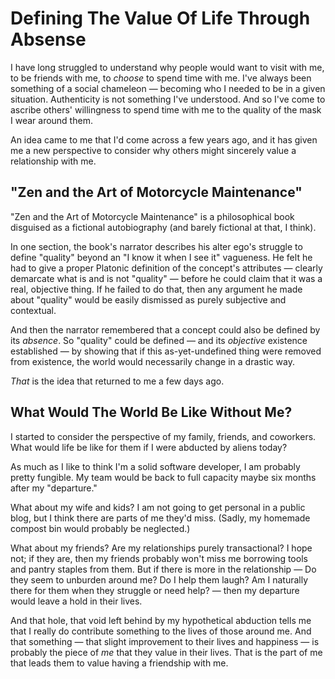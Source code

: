 # Defining The Value Of Life Through Absense
I have long struggled to understand why people would want to visit with me, to be friends with me, to _choose_ to spend time with me. I've always been something of a social chameleon — becoming who I needed to be in a given situation. Authenticity is not something I've understood. And so I've come to ascribe others' willingness to spend time with me to the quality of the mask I wear around them.

An idea came to me that I'd come across a few years ago, and it has given me a new perspective to consider why others might sincerely value a relationship with me.

## "Zen and the Art of Motorcycle Maintenance"
"Zen and the Art of Motorcycle Maintenance" is a philosophical book disguised as a fictional autobiography (and barely fictional at that, I think).

In one section, the book's narrator describes his alter ego's struggle to define "quality" beyond an "I know it when I see it" vagueness. He felt he had to give a proper Platonic definition of the concept's attributes — clearly demarcate what is and is not "quality" — before he could claim that it was a real, objective thing. If he failed to do that, then any argument he made about "quality" would be easily dismissed as purely subjective and contextual.

And then the narrator remembered that a concept could also be defined by its _absence_. So "quality" could be defined — and its _objective_ existence established — by showing that if this as-yet-undefined thing were removed from existence, the world would necessarily change in a drastic way.

_That_ is the idea that returned to me a few days ago.

## What Would The World Be Like Without Me?
I started to consider the perspective of my family, friends, and coworkers. What would life be like for them if I were abducted by aliens today?

As much as I like to think I'm a solid software developer, I am probably pretty fungible. My team would be back to full capacity maybe six months after my "departure."

What about my wife and kids? I am not going to get personal in a public blog, but I think there are parts of me they'd miss. (Sadly, my homemade compost bin would probably be neglected.)

What about my friends? Are my relationships purely transactional? I hope not; if they are, then my friends probably won't miss me borrowing tools and pantry staples from them. But if there is more in the relationship — Do they seem to unburden around me? Do I help them laugh? Am I naturally there for them when they struggle or need help? — then my departure would leave a hold in their lives.

And that hole, that void left behind by my hypothetical abduction tells me that I really do contribute something to the lives of those around me. And that something — that slight improvement to their lives and happiness — is probably the piece of _me_ that they value in their lives. That is the part of me that leads them to value having a friendship with me.